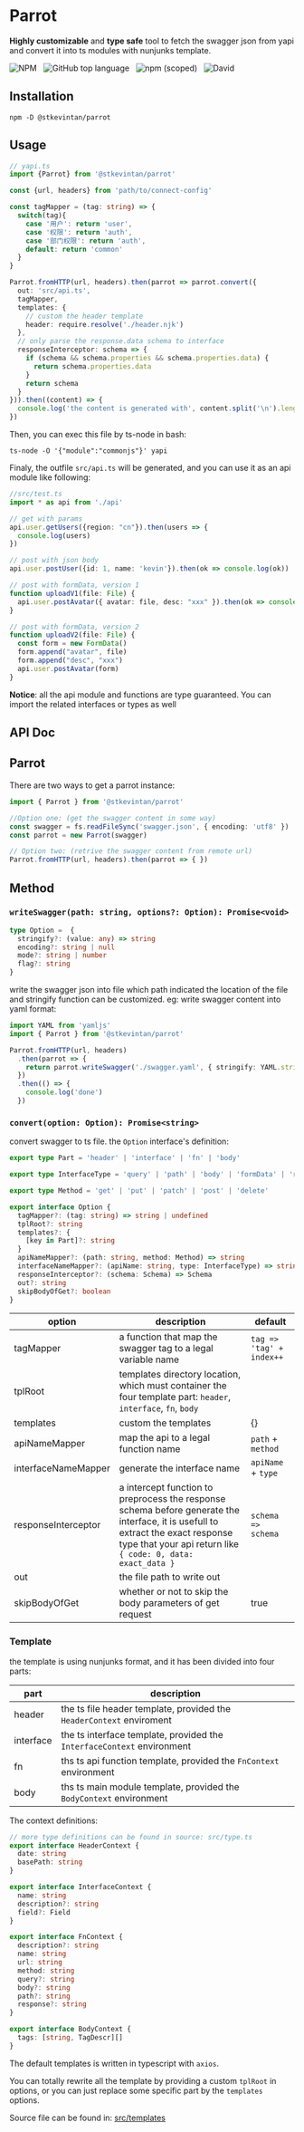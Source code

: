 # Parrot

**Highly customizable** and **type safe** tool to fetch the swagger json from yapi and convert it into ts modules with nunjunks template.

![NPM](https://img.shields.io/npm/l/@stkevintan/parrot?style=flat-square) &nbsp; ![GitHub top language](https://img.shields.io/github/languages/top/stkevintan/parrot?style=flat-square) &nbsp; ![npm (scoped)](https://img.shields.io/npm/v/@stkevintan/parrot?style=flat-square) &nbsp; ![David](https://img.shields.io/david/stkevintan/parrot?style=flat-square)

## Installation

```shell
npm -D @stkevintan/parrot
```

## Usage

```ts
// yapi.ts
import {Parrot} from '@stkevintan/parrot'

const {url, headers} from 'path/to/connect-config'

const tagMapper = (tag: string) => {
  switch(tag){
    case '用户': return 'user',
    case '权限': return 'auth',
    case '部门权限': return 'auth',
    default: return 'common'
  }
}

Parrot.fromHTTP(url, headers).then(parrot => parrot.convert({
  out: 'src/api.ts',
  tagMapper,
  templates: {
    // custom the header template
    header: require.resolve('./header.njk')
  },
  // only parse the response.data schema to interface 
  responseInterceptor: schema => {
    if (schema && schema.properties && schema.properties.data) {
      return schema.properties.data
    }
    return schema
  }
})).then((content) => {
  console.log('the content is generated with', content.split('\n').length, 'lines')
})
```

Then, you can exec this file by ts-node in bash:

```shell
ts-node -O '{"module":"commonjs"}' yapi
```

Finaly, the outfile `src/api.ts` will be generated, and you can use it as an api module like following:

```ts
//src/test.ts
import * as api from './api'

// get with params
api.user.getUsers({region: "cn"}).then(users => {
  console.log(users)
})

// post with json body
api.user.postUser({id: 1, name: 'kevin'}).then(ok => console.log(ok))

// post with formData, version 1
function uploadV1(file: File) {
  api.user.postAvatar({ avatar: file, desc: "xxx" }).then(ok => console.log(ok))
}

// post with formData, version 2
function uploadV2(file: File) {
  const form = new FormData()
  form.append("avatar", file)
  form.append("desc", "xxx")
  api.user.postAvatar(form)
}

```
**Notice**: all the api module and functions are type guaranteed. You can import the related interfaces or types as well

## API Doc

## Parrot

There are two ways to get a parrot instance:

```ts
import { Parrot } from '@stkevintan/parrot'

//Option one: (get the swagger content in some way)
const swagger = fs.readFileSync('swagger.json', { encoding: 'utf8' })
const parrot = new Parrot(swagger)

// Option two: (retrive the swagger content from remote url)
Parrot.fromHTTP(url, headers).then(parrot => { })
```

## Method

### `writeSwagger(path: string, options?: Option): Promise<void>`

```ts
type Option =  {
  stringify?: (value: any) => string
  encoding?: string | null
  mode?: string | number 
  flag?: string 
}
```

write the swagger json into file which path indicated the location of the file and stringify function can be customized. eg: write swagger content into yaml format:

```ts
import YAML from 'yamljs'
import { Parrot } from '@stkevintan/parrot'

Parrot.fromHTTP(url, headers)
  .then(parrot => {
    return parrot.writeSwagger('./swagger.yaml', { stringify: YAML.stringify.bind(YAML) })
  })
  .then(() => {
    console.log('done')
  })
```

### `convert(option: Option): Promise<string>`

convert swagger to ts file.
the `Option` interface's definition:

```ts
export type Part = 'header' | 'interface' | 'fn' | 'body'

export type InterfaceType = 'query' | 'path' | 'body' | 'formData' | 'response'

export type Method = 'get' | 'put' | 'patch' | 'post' | 'delete'

export interface Option {
  tagMapper?: (tag: string) => string | undefined
  tplRoot?: string
  templates?: {
    [key in Part]?: string
  }
  apiNameMapper?: (path: string, method: Method) => string
  interfaceNameMapper?: (apiName: string, type: InterfaceType) => string
  responseInterceptor?: (schema: Schema) => Schema
  out?: string
  skipBodyOfGet?: boolean
}
```

| option              | description                                                                                                                                                                                      | default                  |
| ------------------- | ------------------------------------------------------------------------------------------------------------------------------------------------------------------------------------------------ | ------------------------ |
| tagMapper           | a function that map the swagger tag to a legal variable name                                                                                                                                     | `tag => 'tag' + index++` |
| tplRoot             | templates directory location, which must container the four template part: `header`, `interface`, `fn`, `body`                                                                                   |                          |
| templates           | custom the templates                                                                                                                                                                             | {}                       |
| apiNameMapper       | map the api to a legal function name                                                                                                                                                             | `path` + `method`        |
| interfaceNameMapper | generate the interface name                                                                                                                                                                      | `apiName` + `type`       |
| responseInterceptor | a intercept function to preprocess the response schema before generate the interface, it is usefull to extract the exact response type that your api return like `{ code: 0, data: exact_data }` | `schema => schema`       |
| out                 | the file path to write out                                                                                                                                                                       |                          |
| skipBodyOfGet       | whether or not to skip the body parameters of get request                                                                                                                                        | true                     |

### Template

the template is using nunjunks format, and it has been divided into four parts:

| part      | description                                                            |
| --------- | ---------------------------------------------------------------------- |
| header    | the ts file header template, provided the `HeaderContext` enviroment   |
| interface | the ts interface template, provided the `InterfaceContext` environment |
| fn        | ths ts api function template, provided the `FnContext` environment     |
| body      | ths ts main module template, provided the `BodyContext` environment    |

The context definitions:

```ts
// more type definitions can be found in source: src/type.ts
export interface HeaderContext {
  date: string
  basePath: string
}

export interface InterfaceContext {
  name: string
  description?: string
  field?: Field
}

export interface FnContext {
  description?: string
  name: string
  url: string
  method: string
  query?: string
  body?: string
  path?: string
  response?: string
}

export interface BodyContext {
  tags: [string, TagDescr][]
}
```

The default templates is written in typescript with `axios`.

You can totally rewrite all the template by providing a custom `tplRoot` in options, or you can just replace some specific part by the `templates` options.

Source file can be found in: [src/templates](https://github.com/stkevintan/parrot/tree/master/src/template)
